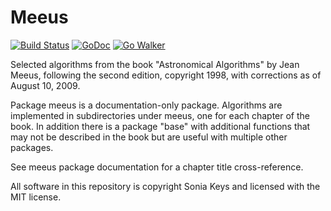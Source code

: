 # Meeus

[![Build Status](https://travis-ci.org/soniakeys/meeus.png)](https://travis-ci.org/soniakeys/meeus) [![GoDoc](https://godoc.org/github.com/soniakeys/meeus?status.svg)](https://godoc.org/github.com/soniakeys/meeus) [![Go Walker](http://gowalker.org/api/v1/badge)](http://gowalker.org/github.com/soniakeys/meeus)

Selected algorithms from the book "Astronomical Algorithms"
by Jean Meeus, following the second edition, copyright 1998,
with corrections as of August 10, 2009.

Package meeus is a documentation-only package.  Algorithms are implemented
in subdirectories under meeus, one for each chapter of the book.  In addition
there is a package "base" with additional functions that may not be described
in the book but are useful with multiple other packages.

See meeus package documentation for a chapter title cross-reference.

All software in this repository is copyright Sonia Keys and licensed with the
MIT license.

